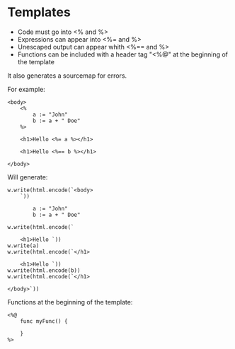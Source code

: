 # Templates

 - Code must go into <% and %>
 - Expressions can appear into <%= and %>
 - Unescaped output can appear whith <%== and %>
 - Functions can be included with a header tag "<%@" at the beginning of the template

It also generates a sourcemap for errors.

For example:

```
<body>
    <%
        a := "John"
        b := a + " Doe"
    %>

    <h1>Hello <%= a %></h1>

    <h1>Hello <%== b %></h1>

</body>
```

Will generate:

```
w.write(html.encode(`<body>
    `))

        a := "John"
        b := a + " Doe"

w.write(html.encode(`

    <h1>Hello `))
w.write(a)
w.write(html.encode(`</h1>

    <h1>Hello `))
w.write(html.encode(b))
w.write(html.encode(`</h1>

</body>`))
```

Functions at the beginning of the template:

```
<%@
    func myFunc() {

    }
%>
```
